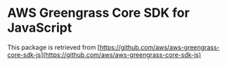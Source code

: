 # AWS Greengrass Core SDK for JavaScript

This package is retrieved from [https://github.com/aws/aws-greengrass-core-sdk-js](https://github.com/aws/aws-greengrass-core-sdk-js)
